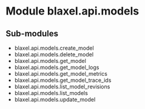 Module blaxel.api.models
========================

Sub-modules
-----------
* blaxel.api.models.create_model
* blaxel.api.models.delete_model
* blaxel.api.models.get_model
* blaxel.api.models.get_model_logs
* blaxel.api.models.get_model_metrics
* blaxel.api.models.get_model_trace_ids
* blaxel.api.models.list_model_revisions
* blaxel.api.models.list_models
* blaxel.api.models.update_model